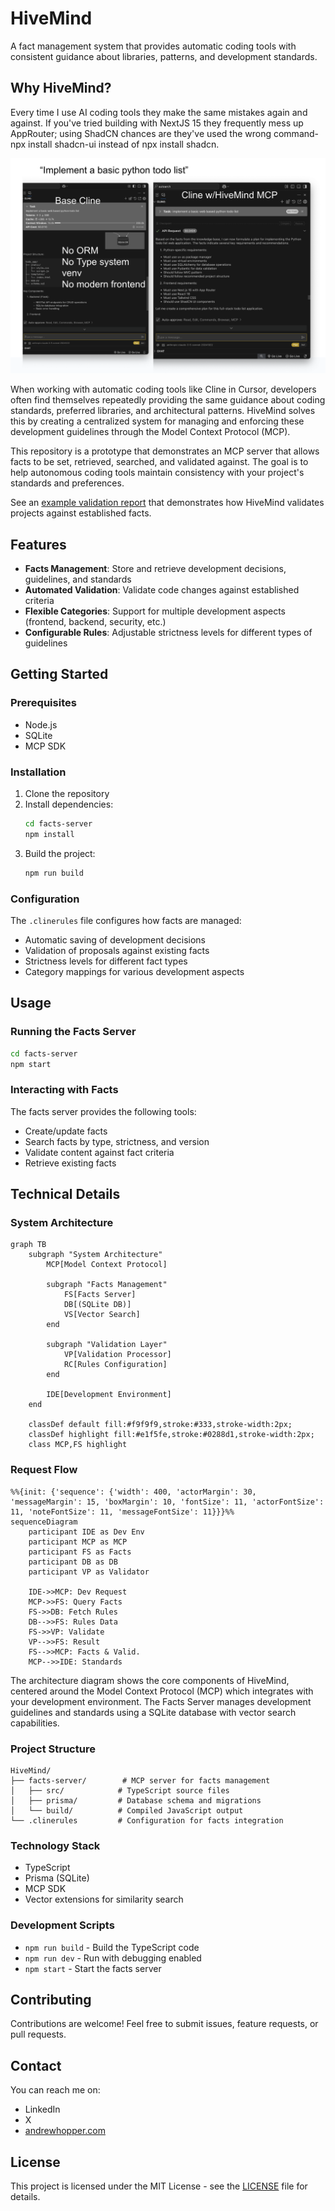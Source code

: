 # HiveMind

A fact management system that provides automatic coding tools with consistent guidance about libraries, patterns, and development standards.

## Why HiveMind?

Every time I use AI coding tools they make the same mistakes again and against.  If you've tried building with NextJS 15 they frequently mess up AppRouter; using ShadCN chances are they've used the wrong command- npx install shadcn-ui instead of npx install shadcn.  

![Side by side comparison showing HiveMind's impact](docs/side-by-side.png)

When working with automatic coding tools like Cline in Cursor, developers often find themselves repeatedly providing the same guidance about coding standards, preferred libraries, and architectural patterns. HiveMind solves this by creating a centralized system for managing and enforcing these development guidelines through the Model Context Protocol (MCP).

This repository is a prototype that demonstrates an MCP server that allows facts to be set, retrieved, searched, and validated against. The goal is to help autonomous coding tools maintain consistency with your project's standards and preferences.

See an [example validation report](docs/validation/2025-02-24-validation-report.md) that demonstrates how HiveMind validates projects against established facts.

## Features
- **Facts Management**: Store and retrieve development decisions, guidelines, and standards
- **Automated Validation**: Validate code changes against established criteria
- **Flexible Categories**: Support for multiple development aspects (frontend, backend, security, etc.)
- **Configurable Rules**: Adjustable strictness levels for different types of guidelines

## Getting Started

### Prerequisites
- Node.js
- SQLite
- MCP SDK

### Installation
1. Clone the repository
2. Install dependencies:
   ```bash
   cd facts-server
   npm install
   ```
3. Build the project:
   ```bash
   npm run build
   ```

### Configuration

The `.clinerules` file configures how facts are managed:

- Automatic saving of development decisions
- Validation of proposals against existing facts
- Strictness levels for different fact types
- Category mappings for various development aspects

## Usage

### Running the Facts Server
```bash
cd facts-server
npm start
```

### Interacting with Facts

The facts server provides the following tools:
- Create/update facts
- Search facts by type, strictness, and version
- Validate content against fact criteria
- Retrieve existing facts

## Technical Details

### System Architecture

```mermaid
graph TB
    subgraph "System Architecture"
        MCP[Model Context Protocol]
        
        subgraph "Facts Management"
            FS[Facts Server]
            DB[(SQLite DB)]
            VS[Vector Search]
        end
        
        subgraph "Validation Layer"
            VP[Validation Processor]
            RC[Rules Configuration]
        end
        
        IDE[Development Environment]
    end
    
    classDef default fill:#f9f9f9,stroke:#333,stroke-width:2px;
    classDef highlight fill:#e1f5fe,stroke:#0288d1,stroke-width:2px;
    class MCP,FS highlight
```

### Request Flow

```mermaid
%%{init: {'sequence': {'width': 400, 'actorMargin': 30, 'messageMargin': 15, 'boxMargin': 10, 'fontSize': 11, 'actorFontSize': 11, 'noteFontSize': 11, 'messageFontSize': 11}}}%%
sequenceDiagram
    participant IDE as Dev Env
    participant MCP as MCP
    participant FS as Facts
    participant DB as DB
    participant VP as Validator

    IDE->>MCP: Dev Request
    MCP->>FS: Query Facts
    FS->>DB: Fetch Rules
    DB-->>FS: Rules Data
    FS->>VP: Validate
    VP-->>FS: Result
    FS-->>MCP: Facts & Valid.
    MCP-->>IDE: Standards
```

The architecture diagram shows the core components of HiveMind, centered around the Model Context Protocol (MCP) which integrates with your development environment. The Facts Server manages development guidelines and standards using a SQLite database with vector search capabilities.

### Project Structure

```
HiveMind/
├── facts-server/        # MCP server for facts management
│   ├── src/            # TypeScript source files
│   ├── prisma/         # Database schema and migrations
│   └── build/          # Compiled JavaScript output
└── .clinerules         # Configuration for facts integration
```

### Technology Stack
- TypeScript
- Prisma (SQLite)
- MCP SDK
- Vector extensions for similarity search

### Development Scripts
- `npm run build` - Build the TypeScript code
- `npm run dev` - Run with debugging enabled
- `npm start` - Start the facts server

## Contributing

Contributions are welcome! Feel free to submit issues, feature requests, or pull requests.

## Contact

You can reach me on:
- LinkedIn
- X
- [andrewhopper.com](https://andrewhopper.com)

## License

This project is licensed under the MIT License - see the [LICENSE](LICENSE) file for details.
